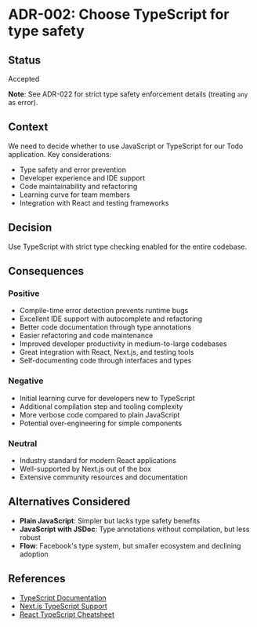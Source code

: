 # ADR-002: Choose TypeScript for type safety

## Status

Accepted

**Note**: See ADR-022 for strict type safety enforcement details (treating `any` as error).

## Context

We need to decide whether to use JavaScript or TypeScript for our Todo application. Key considerations:

- Type safety and error prevention
- Developer experience and IDE support
- Code maintainability and refactoring
- Learning curve for team members
- Integration with React and testing frameworks

## Decision

Use TypeScript with strict type checking enabled for the entire codebase.

## Consequences

### Positive

- Compile-time error detection prevents runtime bugs
- Excellent IDE support with autocomplete and refactoring
- Better code documentation through type annotations
- Easier refactoring and code maintenance
- Improved developer productivity in medium-to-large codebases
- Great integration with React, Next.js, and testing tools
- Self-documenting code through interfaces and types

### Negative

- Initial learning curve for developers new to TypeScript
- Additional compilation step and tooling complexity
- More verbose code compared to plain JavaScript
- Potential over-engineering for simple components

### Neutral

- Industry standard for modern React applications
- Well-supported by Next.js out of the box
- Extensive community resources and documentation

## Alternatives Considered

- **Plain JavaScript**: Simpler but lacks type safety benefits
- **JavaScript with JSDoc**: Type annotations without compilation, but less robust
- **Flow**: Facebook's type system, but smaller ecosystem and declining adoption

## References

- [TypeScript Documentation](https://www.typescriptlang.org/docs/)
- [Next.js TypeScript Support](https://nextjs.org/docs/app/building-your-application/configuring/typescript)
- [React TypeScript Cheatsheet](https://react-typescript-cheatsheet.netlify.app/)

